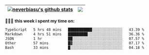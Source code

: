 | <a href="https://github.com/neverbiasu"><img align="center" src="https://github-readme-stats.vercel.app/api?username=neverbiasu&theme=dracula&show_icons=true&hide_border=true&count_private=true" alt="neverbiasu's github stats" /></a> | <a href="https://github.com/neverbiasu"><img align="center" src="https://github-readme-stats.vercel.app/api/top-langs/?username=neverbiasu&theme=dracula&show_icons=true&hide_border=true&layout=compact" /></a> |
| ------------- | ------------- |

👨🏾‍💻 **this week i spent my time on:**
<!--START_SECTION:waka-->

```txt
TypeScript   5 hrs 48 mins   ███████████░░░░░░░░░░░░░░   43.39 %
Markdown     4 hrs 51 mins   █████████░░░░░░░░░░░░░░░░   36.36 %
JSON         1 hr            ██░░░░░░░░░░░░░░░░░░░░░░░   07.57 %
Other        57 mins         █▓░░░░░░░░░░░░░░░░░░░░░░░   07.17 %
Bash         33 mins         █░░░░░░░░░░░░░░░░░░░░░░░░   04.18 %
```

<!--END_SECTION:waka-->
